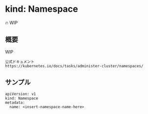 # kind: Namespace

:fire: WIP

## 概要

WIP

```
公式ドキュメント
https://kubernetes.io/docs/tasks/administer-cluster/namespaces/
```

## サンプル

```
apiVersion: v1
kind: Namespace
metadata:
  name: <insert-namespace-name-here>
```
